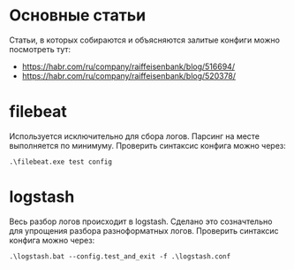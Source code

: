 # Основные статьи
Статьи, в которых собираются и объясняются залитые конфиги можно посмотреть тут:
- https://habr.com/ru/company/raiffeisenbank/blog/516694/
- https://habr.com/ru/company/raiffeisenbank/blog/520378/

# filebeat
Используется исключительно для сбора логов. Парсинг на месте выполняется по минимуму.
Проверить синтаксис конфига можно через:

    .\filebeat.exe test config
    
# logstash
Весь разбор логов происходит в logstash. Сделано это созначтельно для упрощения разбора разноформатных логов.
Проверить синтаксис конфига можно через:

    .\logstash.bat --config.test_and_exit -f .\logstash.conf
